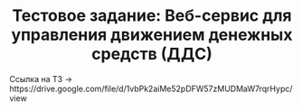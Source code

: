 <h1 align=center>Тестовое задание: Веб-сервис для управления движением денежных средств (ДДС)</h1>
<p>Ссылка на ТЗ -> https://drive.google.com/file/d/1vbPk2aiMe52pDFW57zMUDMaW7rqrHypc/view</p>

